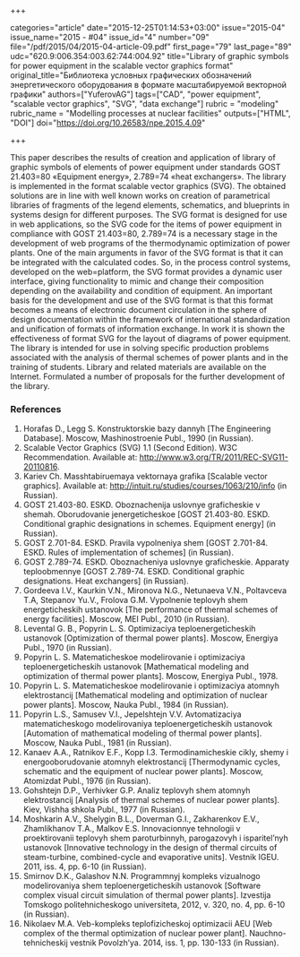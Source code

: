 +++

categories="article"
date="2015-12-25T01:14:53+03:00"
issue="2015-04"
issue_name="2015 - #04"
issue_id="4"
number="09"
file="/pdf/2015/04/2015-04-article-09.pdf"
first_page="79"
last_page="89"
udc="620.9:006.354:003.62:744:004.92"
title="Library of graphic symbols for power equipment in the scalable vector graphics format"
original_title="Библиотека условных графических обозначений энергетического оборудования в формате масштабируемой векторной графики"
authors=["YuferovAG"]
tags=["CAD", "power equipment", "scalable vector graphics", "SVG", "data exchange"]
rubric = "modeling"
rubric_name = "Modelling processes at nuclear facilities"
outputs=["HTML", "DOI"]
doi="https://doi.org/10.26583/npe.2015.4.09"

+++

This paper describes the results of creation and application of library of graphic symbols of elements of power equipment under standards GOST 21.403=80 «Equipment energy», 2.789=74 «heat exchangers». The library is implemented in the format scalable vector graphics (SVG). The obtained solutions are in line with well known works on creation of parametrical libraries of fragments of the legend elements, schematics, and blueprints in systems design for different purposes. The SVG format is designed for use in web applications, so the SVG code for the items of power equipment in compliance with GOST 21.403=80, 2.789=74 is a necessary stage in the development of web programs of the thermodynamic optimization of power plants. One of the main arguments in favor of the SVG format is that it can be integrated with the calculated codes. So, in the process control systems, developed on the web=platform, the SVG format provides a dynamic user interface, giving functionality to mimic and change their composition depending on the availability and condition of equipment. An important basis for the development and use of the SVG format is that this format becomes a means of electronic document circulation in the sphere of design documentation within the framework of international standardization and unification of formats of information exchange. In work it is shown the effectiveness of format SVG for the layout of diagrams of power equipment. The library is intended for use in solving specific production problems associated with the analysis of thermal schemes of power plants and in the training of students. Library and related materials are available on the Internet. Formulated a number of proposals for the further development of the library.

### References

1. Horafas D., Legg S. Konstruktorskie bazy dannyh [The Engineering Database]. Moscow, Mashinostroenie Publ., 1990 (in Russian).
2. Scalable Vector Graphics (SVG) 1.1 (Second Edition). W3C Recommendation. Available at: http://www.w3.org/TR/2011/REC-SVG11-20110816.
3. Kariev Ch. Masshtabiruemaya vektornaya grafika [Scalable vector graphics]. Available at: http://intuit.ru/studies/courses/1063/210/info (in Russian).
4. GOST 21.403-80. ESKD. Oboznachenija uslovnye graficheskie v shemah. Oborudovanie jenergeticheskoe [GOST 21.403-80. ESKD. Conditional graphic designations in schemes. Equipment energy] (in Russian).
5. GOST 2.701-84. ESKD. Pravila vypolneniya shem [GOST 2.701-84. ESKD. Rules of implementation of schemes] (in Russian).
6. GOST 2.789-74. ESKD. Oboznacheniya uslovnye graficheskie. Apparaty teploobmennye [GOST 2.789-74. ESKD. Conditional graphic designations. Heat exchangers] (in Russian).
7. Gordeeva I.V., Kaurkin V.N., Mironova N.G., Netunaeva V.N., Poltavceva T.A, Stepanov Yu.V., Frolova G.M. Vypolnenie teplovyh shem energeticheskih ustanovok [The performance of thermal schemes of energy facilities]. Moscow, MEI Publ., 2010 (in Russian).
8. Levental G. B., Popyrin L. S. Optimizaciya teploenergeticheskih ustanovok [Optimization of thermal power plants]. Moscow, Energiya Publ., 1970 (in Russian).
9. Popyrin L. S. Matematicheskoe modelirovanie i optimizaciya teploenergeticheskih ustanovok [Mathematical modeling and optimization of thermal power plants]. Moscow, Energiya Publ., 1978.
10. Popyrin L. S. Matematicheskoe modelirovanie i optimizaciya atomnyh elektrostancij [Mathematical modeling and optimization of nuclear power plants]. Moscow, Nauka Publ., 1984 (in Russian).
11. Popyrin L.S., Samusev V.I., Jepelshtejn V.V. Avtomatizaciya matematicheskogo modelirovaniya teploenergeticheskih ustanovok [Automation of mathematical modeling of thermal power plants]. Moscow, Nauka Publ., 1981 (in Russian).
12. Kanaev A.A., Ratnikov E.F., Kopp I.3. Termodinamicheskie cikly, shemy i energooborudovanie atomnyh elektrostancij [Thermodynamic cycles, schematic and the equipment of nuclear power plants]. Moscow, Atomizdat Publ., 1976 (in Russian).
13. Gohshtejn D.P., Verhivker G.P. Analiz teplovyh shem atomnyh elektrostancij [Analysis of thermal schemes of nuclear power plants]. Kiev, Vishha shkola Publ., 1977 (in Russian).
14. Moshkarin A.V., Shelygin B.L., Doverman G.I., Zakharenkov E.V., Zhamlikhanov T.A., Malkov E.S. Innovacionnye tehnologii v proektirovanii teplovyh shem paroturbinnyh, parogazovyh i isparitel’nyh ustanovok [Innovative technology in the design of thermal circuits of steam-turbine, combined-cycle and evaporative units]. Vestnik IGEU. 2011, iss. 4, pp. 6-10 (in Russian).
15. Smirnov D.K., Galashov N.N. Programmnyj kompleks vizualnogo modelirovaniya shem teploenergeticheskih ustanovok [Software complex visual circuit simulation of thermal power plants]. Izvestija Tomskogo politehnicheskogo universiteta, 2012, v. 320, no. 4, pp. 6-10 (in Russian).
16. Nikolaev M.A. Veb-kompleks teplofizicheskoj optimizacii AEU [Web complex of the thermal optimization of nuclear power plant]. Nauchno-tehnicheskij vestnik Povolzh’ya. 2014, iss. 1, pp. 130-133 (in Russian).